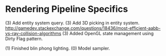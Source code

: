 Rendering Pipeline Specifics
===

(3) Add entity system query.
(3) Add 3D picking in entity system. http://gamedev.stackexchange.com/questions/18436/most-efficient-aabb-vs-ray-collision-algorithms
(3) Added OpenGL state management using Dirty Flag pattern.

(1) Finished blin phong lighting.
(0) Model sampler.
